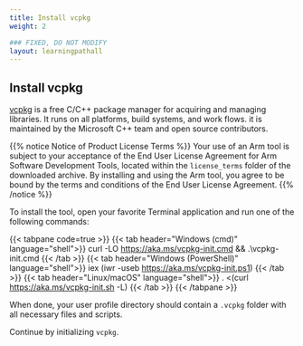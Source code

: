 ```yaml
---
title: Install vcpkg
weight: 2

### FIXED, DO NOT MODIFY
layout: learningpathall
---
```


## Install vcpkg

[vcpkg](https://vcpkg.io/en/index.html) is a free C/C++ package manager for acquiring and managing libraries. It runs on all platforms, build systems, and work flows. it is maintained by the Microsoft C++ team and open source contributors.

{{% notice Notice of Product License Terms %}}
Your use of an Arm tool is subject to your acceptance of the End User License Agreement for Arm Software Development Tools, located within the `license_terms` folder of the downloaded archive. By installing and using the Arm tool, you agree to be bound by the terms and conditions of the End User License Agreement.
{{% /notice %}}

To install the tool, open your favorite Terminal application and run one of the following commands:

{{< tabpane code=true >}}
  {{< tab header="Windows (cmd)" language="shell">}}
curl -LO https://aka.ms/vcpkg-init.cmd && .\vcpkg-init.cmd
  {{< /tab >}}
  {{< tab header="Windows (PowerShell)" language="shell">}}
iex (iwr -useb https://aka.ms/vcpkg-init.ps1)
  {{< /tab >}}
  {{< tab header="Linux/macOS" language="shell">}}
. <(curl https://aka.ms/vcpkg-init.sh -L)
  {{< /tab >}}
{{< /tabpane >}}

When done, your user profile directory should contain a `.vcpkg` folder with all necessary files and scripts.

Continue by initializing `vcpkg`.
